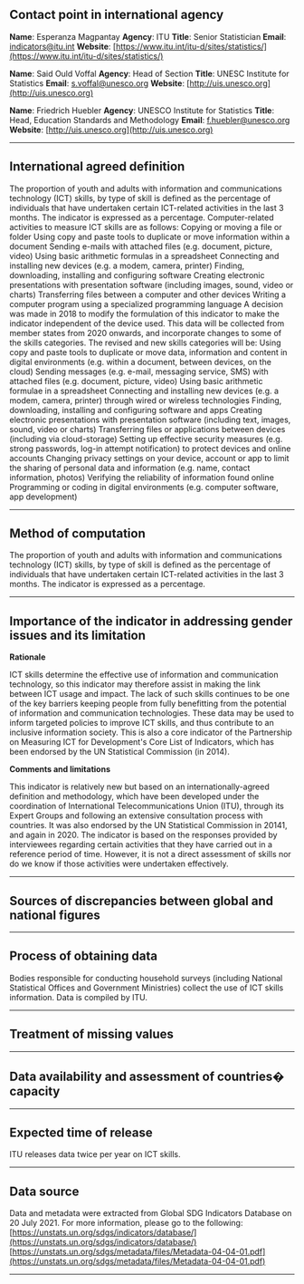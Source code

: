 ## Contact point in international agency

**Name**: Esperanza Magpantay
**Agency**: ITU
**Title**: Senior Statistician
**Email**: [indicators@itu.int](mailto:indicators@itu.int)
**Website**: [https://www.itu.int/itu-d/sites/statistics/](https://www.itu.int/itu-d/sites/statistics/)

**Name**: Said Ould Voffal
**Agency**: Head of Section
**Title**: UNESC Institute for Statistics
**Email**: [s.voffal@unesco.org](mailto:s.voffal@unesco.org)
**Website**: [http://uis.unesco.org](http://uis.unesco.org)

**Name**: Friedrich Huebler
**Agency**: UNESCO Institute for Statistics
**Title**: Head, Education Standards and Methodology
**Email**: [f.huebler@unesco.org](mailto:f.huebler@unesco.org)
**Website**: [http://uis.unesco.org](http://uis.unesco.org)

---

## International agreed definition

The proportion of youth and adults with information and communications technology \(ICT\) skills, by type of skill is defined as the percentage of individuals that have undertaken certain ICT-related activities in the last 3 months. The indicator is expressed as a percentage. Computer-related activities to measure ICT skills are as follows: Copying or moving a file or folder Using copy and paste tools to duplicate or move information within a document Sending e-mails with attached files \(e.g. document, picture, video\) Using basic arithmetic formulas in a spreadsheet Connecting and installing new devices \(e.g. a modem, camera, printer\) Finding, downloading, installing and configuring software Creating electronic presentations with presentation software \(including images, sound, video or charts\) Transferring files between a computer and other devices Writing a computer program using a specialized programming language A decision was made in 2018 to modify the formulation of this indicator to make the indicator independent of the device used. This data will be collected from member states from 2020 onwards, and incorporate changes to some of the skills categories. The revised and new skills categories will be: Using copy and paste tools to duplicate or move data, information and content in digital environments \(e.g. within a document, between devices, on the cloud\) Sending messages \(e.g. e-mail, messaging service, SMS\) with attached files \(e.g. document, picture, video\) Using basic arithmetic formulae in a spreadsheet Connecting and installing new devices \(e.g. a modem, camera, printer\) through wired or wireless technologies Finding, downloading, installing and configuring software and apps Creating electronic presentations with presentation software \(including text, images, sound, video or charts\) Transferring files or applications between devices \(including via cloud-storage\) Setting up effective security measures \(e.g. strong passwords, log-in attempt notification\) to protect devices and online accounts Changing privacy settings on your device, account or app to limit the sharing of personal data and information \(e.g. name, contact information, photos\) Verifying the reliability of information found online Programming or coding in digital environments \(e.g. computer software, app development\)

---

## Method of computation

The proportion of youth and adults with information and communications technology \(ICT\) skills, by type of skill is defined as the percentage of individuals that have undertaken certain ICT-related activities in the last 3 months. The indicator is expressed as a percentage.

---

## Importance of the indicator in addressing gender issues and its limitation

**Rationale**

ICT skills determine the effective use of information and communication technology, so this indicator may therefore assist in making the link between ICT usage and impact. The lack of such skills continues to be one of the key barriers keeping people from fully benefitting from the potential of information and communication technologies. These data may be used to inform targeted policies to improve ICT skills, and thus contribute to an inclusive information society. This is also a core indicator of the Partnership on Measuring ICT for Development's Core List of Indicators, which has been endorsed by the UN Statistical Commission \(in 2014\).

**Comments and limitations**

This indicator is relatively new but based on an internationally-agreed definition and methodology, which have been developed under the coordination of International Telecommunications Union \(ITU\), through its Expert Groups and following an extensive consultation process with countries. It was also endorsed by the UN Statistical Commission in 20141, and again in 2020. The indicator is based on the responses provided by interviewees regarding certain activities that they have carried out in a reference period of time. However, it is not a direct assessment of skills nor do we know if those activities were undertaken effectively.

---

## Sources of discrepancies between global and national figures

---

## Process of obtaining data

Bodies responsible for conducting household surveys \(including National Statistical Offices and Government Ministries\) collect the use of ICT skills information. Data is compiled by ITU.

---

## Treatment of missing values

---

## Data availability and assessment of countries� capacity

---

## Expected time of release

ITU releases data twice per year on ICT skills.

---

## Data source

Data and metadata were extracted from Global SDG Indicators Database on 20 July 2021. For more information, please go to the following: [https://unstats.un.org/sdgs/indicators/database/](https://unstats.un.org/sdgs/indicators/database/) [https://unstats.un.org/sdgs/metadata/files/Metadata-04-04-01.pdf](https://unstats.un.org/sdgs/metadata/files/Metadata-04-04-01.pdf)

---
